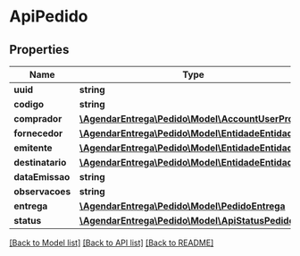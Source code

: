 # ApiPedido

## Properties
Name | Type | Description | Notes
------------ | ------------- | ------------- | -------------
**uuid** | **string** |  | [optional] 
**codigo** | **string** |  | [optional] 
**comprador** | [**\AgendarEntrega\Pedido\Model\AccountUserProfile**](AccountUserProfile.md) |  | [optional] 
**fornecedor** | [**\AgendarEntrega\Pedido\Model\EntidadeEntidade**](EntidadeEntidade.md) |  | [optional] 
**emitente** | [**\AgendarEntrega\Pedido\Model\EntidadeEntidade**](EntidadeEntidade.md) |  | [optional] 
**destinatario** | [**\AgendarEntrega\Pedido\Model\EntidadeEntidade**](EntidadeEntidade.md) |  | [optional] 
**dataEmissao** | **string** |  | [optional] 
**observacoes** | **string** |  | [optional] 
**entrega** | [**\AgendarEntrega\Pedido\Model\PedidoEntrega**](PedidoEntrega.md) |  | [optional] 
**status** | [**\AgendarEntrega\Pedido\Model\ApiStatusPedido**](ApiStatusPedido.md) |  | [optional] 

[[Back to Model list]](../README.md#documentation-for-models) [[Back to API list]](../README.md#documentation-for-api-endpoints) [[Back to README]](../README.md)


